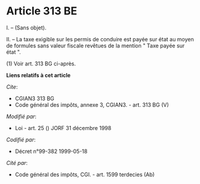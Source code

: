 # Article 313 BE

I. – (Sans objet). 

II. – La taxe exigible sur les permis de conduire est payée sur état au moyen de formules sans valeur fiscale revêtues de la
mention " Taxe payée sur état ". 

(1) Voir art. 313 BG ci-après.

**Liens relatifs à cet article**

_Cite_:

  - CGIAN3 313 BG
  - Code général des impôts, annexe 3, CGIAN3. - art. 313 BG (V)

_Modifié par_:

  - Loi - art. 25 () JORF 31 décembre 1998

_Codifié par_:

  - Décret n°99-382 1999-05-18

_Cité par_:

  - Code général des impôts, CGI. - art. 1599 terdecies (Ab)
